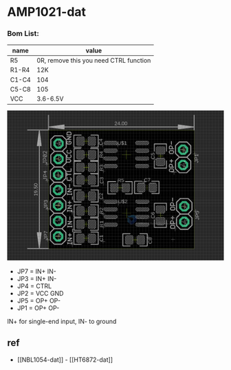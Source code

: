 # AMP1021-dat

### Bom List:

| name  | value                                  |
| ----- | -------------------------------------- |
| R5    | 0R, remove this you need CTRL function |
| R1-R4 | 12K                                    |
| C1-C4 | 104                                    |
| C5-C8 | 105                                    |
| VCC   | 3.6-6.5V                               |


![](2023-11-06-16-41-29.png)

- JP7 = IN+ IN- 
- JP3 = IN+ IN- 
- JP4 = CTRL 
- JP2 = VCC GND
- JP5 = OP+ OP- 
- JP1 = OP+ OP- 

IN+ for single-end input, IN- to ground 


## ref

- [[NBL1054-dat]] - [[HT6872-dat]]

